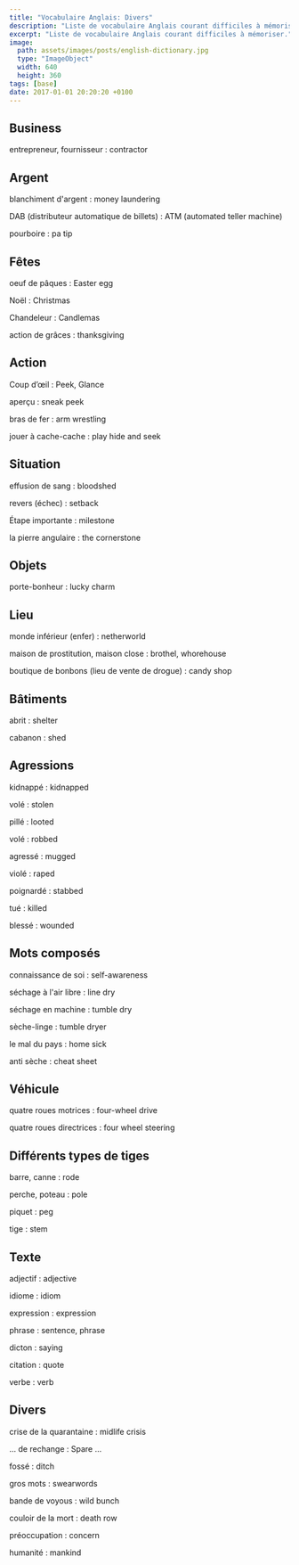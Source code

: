 ```yaml
---
title: "Vocabulaire Anglais: Divers"
description: "Liste de vocabulaire Anglais courant difficiles à mémoriser."
excerpt: "Liste de vocabulaire Anglais courant difficiles à mémoriser."
image:
  path: assets/images/posts/english-dictionary.jpg
  type: "ImageObject"
  width: 640
  height: 360
tags: [base]
date: 2017-01-01 20:20:20 +0100
---
```


## Business

entrepreneur, fournisseur
: contractor


## Argent

blanchiment d'argent
: money laundering

DAB (distributeur automatique de billets)
: ATM (automated teller machine)

pourboire
: pa tip


## Fêtes

oeuf de pâques
: Easter egg

Noël
: Christmas

Chandeleur
: Candlemas

action de grâces
: thanksgiving


## Action

Coup d’œil
: Peek, Glance

aperçu
: sneak peek

bras de fer
: arm wrestling

jouer à cache-cache
: play hide and seek


## Situation

effusion de sang
: bloodshed

revers (échec)
: setback

Étape importante
: milestone

la pierre angulaire
: the cornerstone


## Objets


porte-bonheur
: lucky charm


## Lieu

monde inférieur (enfer)
: netherworld

maison de prostitution, maison close
: brothel, whorehouse

boutique de bonbons (lieu de vente de drogue)
: candy shop


## Bâtiments

abrit
: shelter

cabanon
: shed


## Agressions

kidnappé
: kidnapped

volé
: stolen

pillé
: looted

volé
: robbed

agressé
: mugged

violé
: raped

poignardé
: stabbed

tué
: killed

blessé
: wounded


## Mots composés

connaissance de soi
: self-awareness

séchage à l'air libre
: line dry

séchage en machine
: tumble dry

sèche-linge
: tumble dryer

le mal du pays
: home sick

anti sèche
: cheat sheet


## Véhicule

quatre roues motrices
: four-wheel drive

quatre roues directrices
: four wheel steering


## Différents types de tiges

barre, canne
: rode

perche, poteau
: pole

piquet
: peg

tige
: stem


## Texte

adjectif
: adjective

idiome
: idiom

expression
: expression

phrase
: sentence, phrase

dicton
: saying

citation
: quote

verbe
: verb


## Divers

crise de la quarantaine
: midlife crisis

... de rechange
: Spare ...

fossé
: ditch

gros mots
: swearwords

bande de voyous
: wild bunch

couloir de la mort
: death row

préoccupation
: concern

humanité
: mankind
